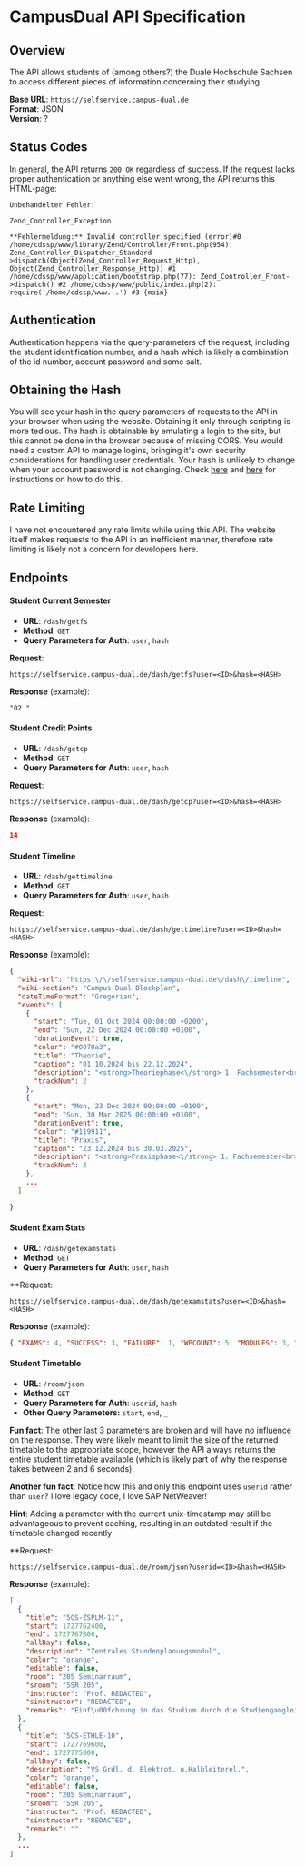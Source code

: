 # CampusDual API Specification

## Overview

The API allows students of (among others?) the Duale Hochschule Sachsen to access different pieces of information concerning their studying.

**Base URL**: `https://selfservice.campus-dual.de`  
**Format**: JSON  
**Version**: ?

## Status Codes

In general, the API returns `200 OK` regardless of success. If the request lacks proper authentication or anything else went wrong, the API returns this HTML-page:

```
Unbehandelter Fehler:

Zend_Controller_Exception

**Fehlermeldung:** Invalid controller specified (error)#0 /home/cdssp/www/library/Zend/Controller/Front.php(954): Zend_Controller_Dispatcher_Standard->dispatch(Object(Zend_Controller_Request_Http), Object(Zend_Controller_Response_Http)) #1 /home/cdssp/www/application/bootstrap.php(77): Zend_Controller_Front->dispatch() #2 /home/cdssp/www/public/index.php(2): require('/home/cdssp/www...') #3 {main}

```

## Authentication

Authentication happens via the query-parameters of the request, including the student identification number, and a hash which is likely a combination of the id number, account password and some salt.

## Obtaining the Hash

You will see your hash in the query parameters of requests to the API in your browser when using the website. Obtaining it only through scripting is more tedious.
The hash is obtainable by emulating a login to the site, but this cannot be done in the browser because of missing CORS. You would need a custom API to manage logins, bringing it's own security considerations for handling user credentials. Your hash is unlikely to change when your account password is not changing.
Check [here](https://github.com/Schrankian/campus-dual-app/issues/12#issuecomment-2399062382) and [here](https://github.com/probablyjassin/campusdual-api-specification/blob/main/hash.py) for instructions on how to do this.

## Rate Limiting

I have not encountered any rate limits while using this API. The website itself makes requests to the API in an inefficient manner, therefore rate limiting is likely not a concern for developers here.

## Endpoints

#### Student Current Semester

- **URL**: `/dash/getfs`
- **Method**: `GET`
- **Query Parameters for Auth**: `user`, `hash`

**Request**:

```http
https://selfservice.campus-dual.de/dash/getfs?user=<ID>&hash=<HASH>
```

**Response** (example):

```text
"02 "
```

#### Student Credit Points

- **URL**: `/dash/getcp`
- **Method**: `GET`
- **Query Parameters for Auth**: `user`, `hash`

**Request**:

```http
https://selfservice.campus-dual.de/dash/getcp?user=<ID>&hash=<HASH>
```

**Response** (example):

```json
14
```

#### Student Timeline

- **URL**: `/dash/gettimeline`
- **Method**: `GET`
- **Query Parameters for Auth**: `user`, `hash`

**Request**:

```http
https://selfservice.campus-dual.de/dash/gettimeline?user=<ID>&hash=<HASH>
```

**Response** (example):

```json
{
  "wiki-url": "https:\/\/selfservice.campus-dual.de\/dash\/timeline",
  "wiki-section": "Campus-Dual Blockplan",
  "dateTimeFormat": "Gregorian",
  "events": [
    {
      "start": "Tue, 01 Oct 2024 00:00:00 +0200",
      "end": "Sun, 22 Dec 2024 00:00:00 +0100",
      "durationEvent": true,
      "color": "#0070a3",
      "title": "Theorie",
      "caption": "01.10.2024 bis 22.12.2024",
      "description": "<strong>Theoriephase<\/strong> 1. Fachsemester<br>vom 01.10.2024 bis 22.12.2024",
      "trackNum": 2
    },
    {
      "start": "Mon, 23 Dec 2024 00:00:00 +0100",
      "end": "Sun, 30 Mar 2025 00:00:00 +0100",
      "durationEvent": true,
      "color": "#119911",
      "title": "Praxis",
      "caption": "23.12.2024 bis 30.03.2025",
      "description": "<strong>Praxisphase<\/strong> 1. Fachsemester<br>vom 23.12.2024 bis 30.03.2025",
      "trackNum": 3
    },
    ...
  ]

}
```

#### Student Exam Stats

- **URL**: `/dash/getexamstats`
- **Method**: `GET`
- **Query Parameters for Auth**: `user`, `hash`

\*\*Request:

```http
https://selfservice.campus-dual.de/dash/getexamstats?user=<ID>&hash=<HASH>
```

**Response** (example):

```json
{ "EXAMS": 4, "SUCCESS": 3, "FAILURE": 1, "WPCOUNT": 5, "MODULES": 3, "BOOKED": 0, "MBOOKED": 4 }
```

#### Student Timetable

- **URL**: `/room/json`
- **Method**: `GET`
- **Query Parameters for Auth**: `userid`, `hash`
- **Other Query Parameters:** `start`, `end`, `_`

**Fun fact**: The other last 3 parameters are broken and will have no influence on the response. They were likely meant to limit the size of the returned timetable to the appropriate scope, however the API always returns the entire student timetable available (which is likely part of why the response takes between 2 and 6 seconds).

**Another fun fact**: Notice how this and only this endpoint uses `userid` rather than `user`?
I love legacy code, I love SAP NetWeaver!

**Hint**: Adding a parameter with the current unix-timestamp may still be advantageous to prevent caching, resulting in an outdated result if the timetable changed recently

\*\*Request:

```http
https://selfservice.campus-dual.de/room/json?userid=<ID>&hash=<HASH>
```

**Response** (example):

```json
[
  {
    "title": "5CS-ZSPLM-11",
    "start": 1727762400,
    "end": 1727767800,
    "allDay": false,
    "description": "Zentrales Stundenplanungsmodul",
    "color": "orange",
    "editable": false,
    "room": "205 Seminarraum",
    "sroom": "5SR 205",
    "instructor": "Prof. REDACTED",
    "sinstructor": "REDACTED",
    "remarks": "Einf\u00fchrung in das Studium durch die Studiengangleitung"
  },
  {
    "title": "5CS-ETHLE-10",
    "start": 1727769600,
    "end": 1727775000,
    "allDay": false,
    "description": "VS Grdl. d. Elektrot. u.Halbleiterel.",
    "color": "orange",
    "editable": false,
    "room": "205 Seminarraum",
    "sroom": "5SR 205",
    "instructor": "Prof. REDACTED",
    "sinstructor": "REDACTED",
    "remarks": ""
  },
  ...
]
```
